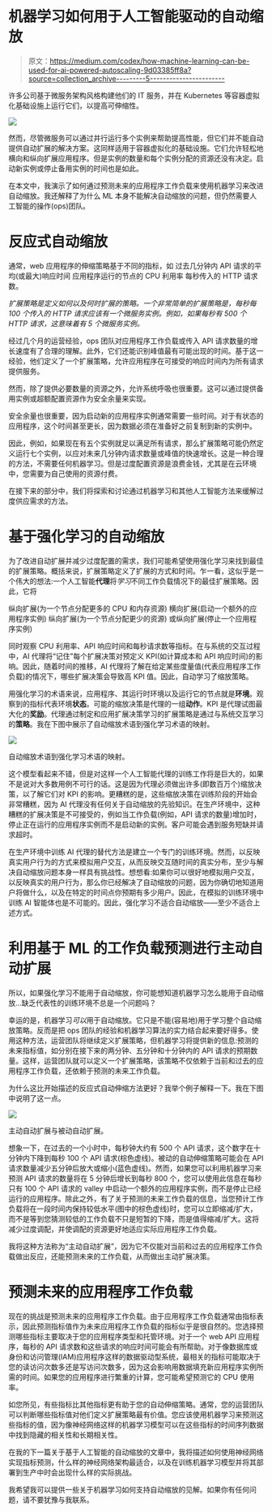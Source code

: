 # 机器学习如何用于人工智能驱动的自动缩放

> 原文：<https://medium.com/codex/how-machine-learning-can-be-used-for-ai-powered-autoscaling-9d03385ff8a?source=collection_archive---------5----------------------->

许多公司基于微服务架构风格构建他们的 IT 服务，并在 Kubernetes 等容器虚拟化基础设施上运行它们，以提高可伸缩性。

![](img/3b83dc19d4f25ba01c8e652bf93eb979.png)

然而，尽管微服务可以通过并行运行多个实例来帮助提高性能，但它们并不能自动提供自动扩展的解决方案。这同样适用于容器虚拟化的基础设施。它们允许轻松地横向和纵向扩展应用程序。但是实例的数量和每个实例分配的资源还没有决定。启动新实例或停止备用实例的时间也是如此。

在本文中，我演示了如何通过预测未来的应用程序工作负载来使用机器学习来改进自动缩放。我还解释了为什么 ML 本身不能解决自动缩放的问题，但仍然需要人工智能的操作(ops)团队。

# 反应式自动缩放

通常，web 应用程序的伸缩策略基于不同的指标，如
过去几分钟内 API 请求的平均(或最大)响应时间
应用程序运行的节点的 CPU 利用率
每秒传入的 HTTP 请求数。

*扩展策略是定义如何以及何时扩展的策略。一个非常简单的扩展策略是，每秒每 100 个传入的 HTTP 请求应该有一个微服务实例。例如，如果每秒有 500 个 HTTP 请求，这意味着有 5 个微服务实例。*

经过几个月的运营经验，ops 团队对应用程序工作负载或传入 API 请求数量的增长速度有了合理的理解。此外，它们还能识别峰值最有可能出现的时间。基于这一经验，他们定义了一个扩展策略，允许应用程序在可接受的响应时间内为所有请求提供服务。

然而，除了提供必要数量的资源之外，允许系统呼吸也很重要。这可以通过提供备用实例或超额配置资源作为安全余量来实现。

安全余量也很重要，因为启动新的应用程序实例通常需要一些时间。对于有状态的应用程序，这个时间甚至更长，因为数据必须在准备好之前复制到新的实例中。

因此，例如，如果现在有五个实例就足以满足所有请求，那么扩展策略可能仍然定义运行七个实例，以应对未来几分钟内请求数量或峰值的快速增长。这是一种合理的方法，不需要任何机器学习。但是过度配置资源是浪费金钱，尤其是在云环境中，您需要为自己使用的资源付费。

在接下来的部分中，我们将探索和讨论通过机器学习和其他人工智能方法来缓解过度供应需求的方法。

# 基于强化学习的自动缩放

为了改进自动扩展并减少过度配置的需求，我们可能希望使用强化学习来找到最佳的扩展策略。概括来说，扩展策略定义了扩展的方式和时间。乍一看，这似乎是一个伟大的想法:一个人工智能**代理**将*学习*不同工作负载情况下的最佳扩展策略。因此，它将

纵向扩展(为一个节点分配更多的 CPU 和内存资源)
横向扩展(启动一个额外的应用程序实例)
纵向扩展(为一个节点分配更少的资源)
或纵向扩展(停止一个应用程序实例)

同时观察 CPU 利用率、API 响应时间和每秒请求数等指标。在与系统的交互过程中，AI 代理将“记住”每个扩展决策对预定义 KPI(如计算成本和 API 响应时间)的影响。因此，随着时间的推移，AI 代理将了解在给定某些度量值(代表应用程序工作负载)的情况下，哪些扩展决策会导致高 KPI 值。因此，自动学习了缩放策略。

用强化学习的术语来说，应用程序、其运行时环境以及运行它的节点就是**环境**。观察到的指标代表环境**状态**。可能的缩放决策是代理的一组**动作**。KPI 是代理试图最大化的**奖励**。代理通过制定和应用扩展决策学习的扩展策略是通过与系统交互学习的**策略**。我在下图中展示了自动缩放术语到强化学习术语的映射。

![](img/a5ec316f9d3a1a5b47cd003f5e07079f.png)

自动缩放术语到强化学习术语的映射。

这个模型看起来不错，但是对这样一个人工智能代理的训练工作将是巨大的，如果不是说对大多数用例不可行的话。这是因为代理必须做出许多(即数百万个)缩放决策，以了解它们对 KPI 的影响。更糟糕的是，这些缩放决策在训练阶段的开始会非常糟糕，因为 AI 代理没有任何关于自动缩放的先验知识。在生产环境中，这种糟糕的扩展决策是不可接受的，例如当工作负载(例如，API 请求的数量)增加时，停止正在运行的应用程序实例而不是启动新的实例。客户可能会遇到服务短缺并请求超时。

在生产环境中训练 AI 代理的替代方法是建立一个专门的训练环境。然而，以反映真实用户行为的方式来模拟用户交互，从而反映交互随时间的真实分布，至少与解决自动缩放问题本身一样具有挑战性。想想看:如果你可以很好地模拟用户交互，以反映真实的用户行为，那么你已经解决了自动缩放的问题，因为你确切地知道用户将做什么，以及在特定的时间点你预期有多少用户。因此，在模拟的训练环境中训练 AI 智能体也是不可能的。因此，强化学习不适合自动缩放——至少不适合上述方式。

# 利用基于 ML 的工作负载预测进行主动自动扩展

所以，如果强化学习不能用于自动缩放，你可能想知道机器学习怎么能用于自动缩放…缺乏代表性的训练环境不总是一个问题吗？

幸运的是，机器学习*可以*用于自动缩放。它只是不能(容易地)用于学习整个自动缩放策略。反而是把 ops 团队的经验和机器学习算法的实力结合起来要好得多。使用这种方法，运营团队将继续定义扩展策略，但机器学习将提供新的信息:预测的未来指标值，如分别在接下来的两分钟、五分钟和十分钟内的 API 请求的预期数量。这样，运营团队就可以定义一个扩展策略，该策略不仅依赖于当前和过去的应用程序工作负载，还依赖于预测的未来工作负载。

为什么这比开始描述的反应式自动伸缩方法更好？我举个例子解释一下。我在下图中说明了这一点。

![](img/dfc103d5ff21d663868baed6ca280f84.png)

主动自动扩展与被动自动扩展。

想象一下，在过去的一个小时中，每秒钟大约有 500 个 API 请求，这个数字在十分钟内下降到每秒 100 个 API 请求(棕色虚线)。被动的自动伸缩策略可能会在 API 请求数量减少五分钟后放大或缩小(蓝色虚线)。然而，如果您可以利用机器学习来预测 API 请求的数量将在 5 分钟后增长到每秒 800 个，您可以使用此信息在每秒只有 100 个 API 请求的 valley 中启动一个额外的应用程序实例，而不是停止已经运行的应用程序。除此之外，有了关于预测的未来工作负载的信息，当您预计工作负载将在一段时间内保持较低水平(图中的棕色虚线)时，您可以立即缩减/扩大，而不是等到您猜测较低的工作负载不只是短暂的下降，而是值得缩减/扩大。这将减少过度调配，并使调配的资源更好地适应实际应用程序工作负载。

我将这种方法称为“主动自动扩展”，因为它不仅能对当前和过去的应用程序工作负载做出反应，还能预测未来的工作负载，从而做出主动扩展决策。

# 预测未来的应用程序工作负载

现在的挑战是预测未来的应用程序工作负载。由于应用程序工作负载通常由指标表示，因此预测指标值作为未来应用程序工作负载的指标似乎是很自然的。您选择预测哪些指标主要取决于您的应用程序类型和托管环境。对于一个 web API 应用程序，每秒的 API 请求数和这些请求的响应时间可能会有所帮助。对于像数据库或身份和访问管理(IAM)应用程序这样的数据驱动型系统，最相关的指标可能取决于您的读访问次数多还是写访问次数多，因为这会影响用数据填充新应用程序实例所需的时间。如果您的应用程序进行繁重的计算，您可能希望预测它的 CPU 使用率。

如您所见，有些指标比其他指标更有助于您的自动伸缩策略。通常，您的运营团队可以判断哪些指标值对他们定义扩展策略最有价值。您应该使用机器学习来预测这些指标的值，因为像神经网络这样的机器学习模型可以在这些指标的时间序列数据中找到隐藏的相关性和长期相关性。

在我的下一篇关于基于人工智能的自动缩放的文章中，我将描述如何使用神经网络实现指标预测，什么样的神经网络架构最适合，以及在训练机器学习模型并将其部署到生产中时会出现什么样的实际挑战。

我希望我可以提供一些关于机器学习如何支持自动缩放的见解。如果你有任何问题，请不要犹豫与我联系。